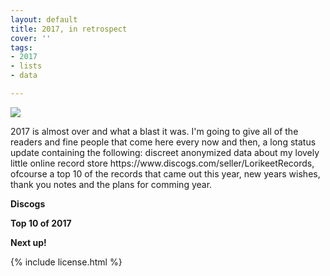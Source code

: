 ```yaml
---
layout: default
title: 2017, in retrospect
cover: ''
tags:
- 2017
- lists
- data

---
```


<div class='pg post'>
  <img src="{{ page.cover }}"/>

  <p>
    2017 is almost over and what a blast it was. I'm going to give
    all of the readers and fine people that come here every now and
    then, a long status update containing the following:
    discreet anonymized data about my lovely little online record store
    <sr>https://www.discogs.com/seller/LorikeetRecords</sr>, ofcourse a
    top 10 of the records that came out this year, new years wishes,
    thank you notes and the plans for comming year.
  </p>

  <p>
    <strong>Discogs</strong>
  </p>

  <p>
    <strong>Top 10 of 2017</strong>
  </p>

  <p>
    <strong>Next up!</strong>
  </p>
</div>


<div class='pg post'>
  {% include license.html %}
</div>
